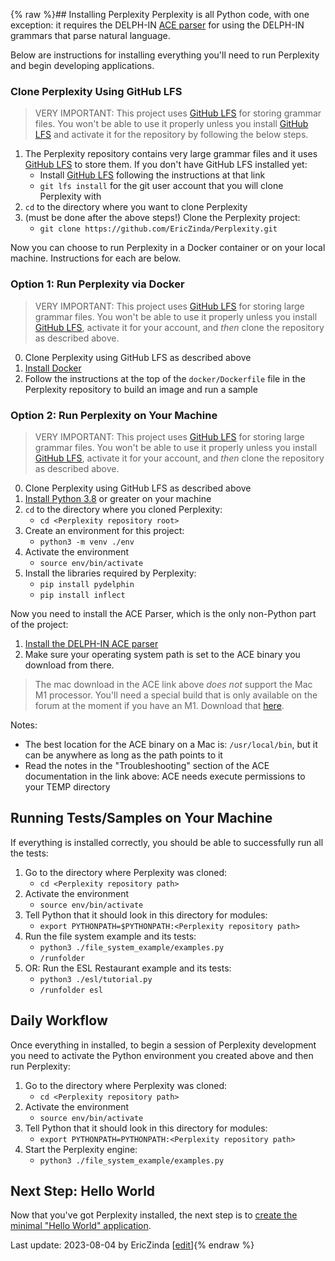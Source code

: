 {% raw %}## Installing Perplexity
Perplexity is all Python code, with one exception: it requires the DELPH-IN [ACE parser](http://sweaglesw.org/linguistics/ace/) for using the DELPH-IN grammars that parse natural language. 

Below are instructions for installing everything you'll need to run Perplexity and begin developing applications.

### Clone Perplexity Using GitHub LFS
> VERY IMPORTANT: This project uses [GitHub LFS](https://docs.github.com/en/repositories/working-with-files/managing-large-files/about-git-large-file-storage) for storing grammar files. You won't be able to use it properly unless you install [GitHub LFS](https://docs.github.com/en/repositories/working-with-files/managing-large-files/about-git-large-file-storage) and activate it for the repository by following the below steps.


1. The Perplexity repository contains very large grammar files and it uses [GitHub LFS](https://git-lfs.com/) to store them. If you don't have GitHub LFS installed yet:
   - Install [GitHub LFS](https://git-lfs.com/) following the instructions at that link
   - `git lfs install` for the git user account that you will clone Perplexity with
2. `cd` to the directory where you want to clone Perplexity
3. (must be done after the above steps!) Clone the Perplexity project: 
   - `git clone https://github.com/EricZinda/Perplexity.git`

Now you can choose to run Perplexity in a Docker container or on your local machine. Instructions for each are below.

### Option 1: Run Perplexity via Docker
> VERY IMPORTANT: This project uses [GitHub LFS](https://docs.github.com/en/repositories/working-with-files/managing-large-files/about-git-large-file-storage) for storing large grammar files. You won't be able to use it properly unless you install [GitHub LFS](https://docs.github.com/en/repositories/working-with-files/managing-large-files/about-git-large-file-storage), activate it for your account, and *then* clone the repository as described above.


0. Clone Perplexity using GitHub LFS as described above
1. [Install Docker](https://docs.docker.com/engine/install/)
2. Follow the instructions at the top of the `docker/Dockerfile` file in the Perplexity repository to build an image and run a sample

### Option 2: Run Perplexity on Your Machine
> VERY IMPORTANT: This project uses [GitHub LFS](https://docs.github.com/en/repositories/working-with-files/managing-large-files/about-git-large-file-storage) for storing large grammar files. You won't be able to use it properly unless you install [GitHub LFS](https://docs.github.com/en/repositories/working-with-files/managing-large-files/about-git-large-file-storage), activate it for your account, and *then* clone the repository as described above.


0. Clone Perplexity using GitHub LFS as described above
1. [Install Python 3.8](https://www.python.org/downloads/) or greater on your machine
2. `cd` to the directory where you cloned Perplexity: 
   - `cd <Perplexity repository root>`
3. Create an environment for this project: 
   - `python3 -m venv ./env`
4. Activate the environment
   - `source env/bin/activate`
5. Install the libraries required by Perplexity:
   - `pip install pydelphin`
   - `pip install inflect`

Now you need to install the ACE Parser, which is the only non-Python part of the project:

1. [Install the DELPH-IN ACE parser](http://sweaglesw.org/linguistics/ace/)
2. Make sure your operating system path is set to the ACE binary you download from there. 

> The mac download in the ACE link above *does not* support the Mac M1 processor. You'll need a special build that is only available on the forum at the moment if you have an M1. Download that [here](https://delphinqa.ling.washington.edu/t/compiling-ace-on-macos/486/26).


Notes: 
- The best location for the ACE binary on a Mac is: `/usr/local/bin`, but it can be anywhere as long as the path points to it
- Read the notes in the "Troubleshooting" section of the ACE documentation in the link above: ACE needs execute permissions to your TEMP directory

## Running Tests/Samples on Your Machine
If everything is installed correctly, you should be able to successfully run all the tests:

1. Go to the directory where Perplexity was cloned:
   - `cd <Perplexity repository path>`
2. Activate the environment
   - `source env/bin/activate`
3. Tell Python that it should look in this directory for modules:
   - `export PYTHONPATH=$PYTHONPATH:<Perplexity repository path>`
4. Run the file system example and its tests:
   - `python3 ./file_system_example/examples.py`
   - `/runfolder`
5. OR: Run the ESL Restaurant example and its tests:
   - `python3 ./esl/tutorial.py`
   - `/runfolder esl`

## Daily Workflow
Once everything in installed, to begin a session of Perplexity development you need to activate the Python environment you created above and then run Perplexity:

1. Go to the directory where Perplexity was cloned:
   - `cd <Perplexity repository path>`
2. Activate the environment
   - `source env/bin/activate`
3. Tell Python that it should look in this directory for modules:
   - `export PYTHONPATH=PYTHONPATH:<Perplexity repository path>`
4. Start the Perplexity engine:
   - `python3 ./file_system_example/examples.py` 

## Next Step: Hello World
Now that you've got Perplexity installed, the next step is to [create the minimal "Hello World" application](https://blog.inductorsoftware.com/Perplexity/home/pxHowTo/pxHowTo014HelloWorld).

Last update: 2023-08-04 by EricZinda [[edit](https://github.com/EricZinda/Perplexity/edit/main/docs/pxHowTo/pxHowTo012Install.md)]{% endraw %}